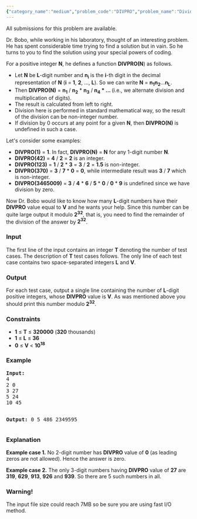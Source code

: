```yaml
---
{"category_name":"medium","problem_code":"DIVPRO","problem_name":"Dividing Products","languages_supported":{"0":"ADA","1":"ASM","2":"BASH","3":"BF","4":"C","5":"C99 strict","6":"CAML","7":"CLOJ","8":"CLPS","9":"CPP 4.3.2","10":"CPP 4.9.2","11":"CPP14","12":"CS2","13":"D","14":"ERL","15":"FORT","16":"FS","17":"GO","18":"HASK","19":"ICK","20":"ICON","21":"JAVA","22":"JS","23":"LISP clisp","24":"LISP sbcl","25":"LUA","26":"NEM","27":"NICE","28":"NODEJS","29":"PAS fpc","30":"PAS gpc","31":"PERL","32":"PERL6","33":"PHP","34":"PIKE","35":"PRLG","36":"PYTH","37":"PYTH 3.4","38":"RUBY","39":"SCALA","40":"SCM guile","41":"SCM qobi","42":"ST","43":"TCL","44":"TEXT","45":"WSPC"},"max_timelimit":3,"source_sizelimit":50000,"problem_author":"viv001","problem_tester":"anton_lunyov","date_added":"28-08-2012","tags":{"0":"dynamic","1":"jan13","2":"medium","3":"viv001"},"editorial_url":"http://discuss.codechef.com/problems/DIVPRO","time":{"view_start_date":1358247191,"submit_start_date":1358247191,"visible_start_date":1358242651,"end_date":1735669800},"layout":"problem"}
---
```

<span class="solution-visible-txt">All submissions for this problem are available.</span><p>Dr. Bobo, while working in his laboratory, thought of an interesting problem. He has spent considerable time trying to find a solution but in vain. So he turns to you to find the solution using your special powers of coding. </p>
<p>For a positive integer <b>N</b>, he defines a function <b>DIVPRO(N</b>) as follows.</p>
<ul>
<li>Let <b>N</b> be <b>L</b>-digit number and <b>n<sub>i</sub></b> is the <b>i</b>-th digit in the decimal representation of <b>N</b> (<b>i</b> = <b>1</b>, <b>2</b>, ..., <b>L</b>). So we can write <b>N</b> = <b>n<sub>1</sub></b><b>n<sub>2</sub></b>...<b>n<sub>L</sub></b>.</li>
<li>Then <b>DIVPRO(N)</b> = <b>n<sub>1</sub></b> / <b>n<sub>2</sub></b> * <b>n<sub>3</sub></b> / <b>n<sub>4</sub> * ... </b> (i.e., we alternate division and multiplication of digits).</li>
<li>The result is calculated from left to right.</li>
<li>Division here is performed in standard mathematical way, so the result of the division can be non-integer number.</li>
<li>If division by 0 occurs at any point for a given <b>N</b>, then <b>DIVPRO(N)</b> is undefined in such a case.</li>
</ul>
<p>Let's consider some examples:</p>
<ul>
<li><b>DIVPRO(1)</b> = <b>1</b>. In fact, <b>DIVPRO(N)</b> = <b>N</b> for any 1-digit number <b>N</b>.</li>
<li><b>DIVPRO(42)</b> = <b>4</b> / <b>2</b> = <b>2</b> is an integer.</li>
<li><b>DIVPRO(123)</b> = <b>1</b> / <b>2</b> * <b>3</b> = <b>3</b> / <b>2</b> = <b>1.5</b> is non-integer.</li>
<li><b>DIVPRO(370)</b> = <b>3</b> / <b>7</b> * <b>0</b> = <b>0</b>, while intermediate result was <b>3</b> / <b>7</b> which is non-integer.</li>
<li><b>DIVPRO(3465009)</b> = <b>3</b> / <b>4</b> * <b>6</b> / <b>5</b> * <b>0</b> / <b>0</b> * <b>9</b> is undefined since we have division by zero.</li>
</ul>
<p>Now Dr. Bobo would like to know how many <b>L</b>-digit numbers have their <b>DIVPRO</b> value equal to <b>V</b> and he wants your help. Since this number can be quite large output it modulo <b>2<sup>32</sup></b>, that is, you need to find the remainder of the division of the answer by <b>2<sup>32</sup></b>.</p>
<h3>Input</h3>
<p>The first line of the input contains an integer <b>T</b> denoting the number of test cases. The description of <b>T</b> test cases follows. The only line of each test case contains two space-separated integers <b>L</b> and <b>V</b>.</p>
<h3>Output</h3>
<p> For each test case, output a single line containing the number of <b>L</b>-digit positive integers, whose <b>DIVPRO</b> value is <b>V</b>. As was mentioned above you should print this number modulo <b>2<sup>32</sup></b>.</p>
<h3>Constraints</h3>
<ul>
<li><b>1</b> &le; <b>T</b> &le; <b>320000</b> (<b>320</b> thousands)</li>
<li><b>1</b> &le; <b>L</b> &le; <b>36</b> </li>
<li><b>0</b> &le; <b>V</b> &lt; <b>10<sup>18</sup></b></li>
</ul>
<h3>Example</h3>
<pre>
<b>Input:</b>
4
2 0
3 27
5 24
10 45

<b>Output:</b>
0
5
486
2349595
</pre><h3> Explanation</h3>
<p><b>Example case 1.</b> No 2-digit number has <b>DIVPRO</b> value of <b>0</b> (as leading zeros are not allowed). Hence the answer is zero.</p>
<p><b>Example case 2.</b> The only 3-digit numbers having <b>DIVPRO</b> value of <b>27</b> are <b>319</b>, <b>629</b>, <b>913</b>, <b>926</b> and <b>939</b>. So there are 5 such numbers in all.</p>
<h3>Warning!</h3>
<p>The input file size could reach 7MB so be sure you are using fast I/O method.</p>
